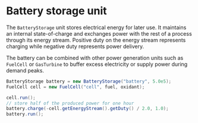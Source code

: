 # Battery storage unit

The `BatteryStorage` unit stores electrical energy for later use. It maintains an
internal state-of-charge and exchanges power with the rest of a process through
its energy stream. Positive duty on the energy stream represents charging while
negative duty represents power delivery.

The battery can be combined with other power generation units such as
`FuelCell` or `GasTurbine` to buffer excess electricity or supply power during
demand peaks.

```java
BatteryStorage battery = new BatteryStorage("battery", 5.0e5);
FuelCell cell = new FuelCell("cell", fuel, oxidant);

cell.run();
// store half of the produced power for one hour
battery.charge(-cell.getEnergyStream().getDuty() / 2.0, 1.0);
battery.run();
```
